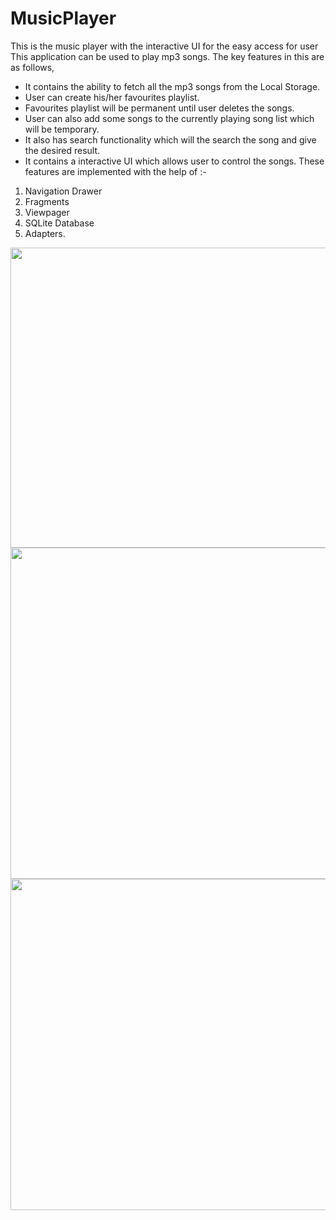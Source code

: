 # MusicPlayer
This is the music player with the interactive UI for the easy access for user
This application can be used to play mp3 songs. The key features in this are as follows,
* It contains the ability to fetch all the mp3 songs from the Local Storage. 
* User can create his/her favourites playlist.
* Favourites playlist will be permanent until user deletes the songs.
* User can also add some songs to the currently playing song list which will be temporary.
* It also has search functionality which will the search the song and give the desired result.
* It contains a interactive UI which allows user to control the songs. 
These features are implemented with the help of :-
1. Navigation Drawer
2. Fragments
3. Viewpager
4. SQLite Database
5. Adapters.

<p align="center">
  <img src="https://user-images.githubusercontent.com/49745411/102716946-5123cf00-4309-11eb-8c8a-3c80cbf2e1b6.png" width="650" height="480">                                                                                                                                         
  <img src="https://user-images.githubusercontent.com/49745411/102717022-d4ddbb80-4309-11eb-86cf-88014ee59cad.png" width="750" height="530">
  <img src="https://user-images.githubusercontent.com/49745411/102717024-d9a26f80-4309-11eb-9f08-6ac3a86ae3bc.png" width="750" height="530">
